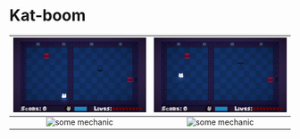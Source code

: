 #                                                             Kat-boom


![](/Kat-boom/Images/GhostMode.gif)    |  ![](/Kat-boom/Images/Movement.gif)
:-------------------------:|:-------------------------:
![some mechanic](/Kat-boom/Images/)              |  ![some mechanic](/Kat-boom/Images/)
